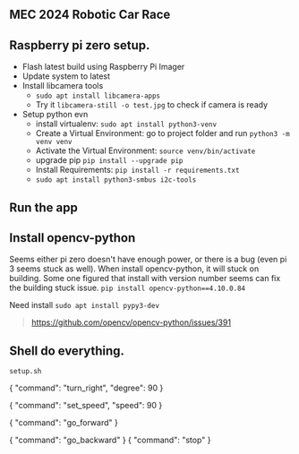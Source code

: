 ## MEC 2024 Robotic Car Race

## Raspberry pi zero setup.

- Flash latest build using Raspberry Pi Imager
- Update system to latest
- Install libcamera tools
  - `sudo apt install libcamera-apps`
  - Try it `libcamera-still -o test.jpg` to check if camera is ready
- Setup python evn
  - install virtualenv: `sudo apt install python3-venv`
  - Create a Virtual Environment: go to project folder and run `python3 -m venv venv`
  - Activate the Virtual Environment: `source venv/bin/activate`
  - upgrade pip `pip install --upgrade pip`
  - Install Requirements: `pip install -r requirements.txt`
  - `sudo apt install python3-smbus i2c-tools`

## Run the app

## Install opencv-python

Seems either pi zero doesn't have enough power, or there is a bug (even pi 3 seems stuck as well). When install opencv-python, it will stuck on building. Some one figured that install with version number seems can fix the building stuck issue.
`pip install opencv-python==4.10.0.84`

Need install `sudo apt install pypy3-dev`

> https://github.com/opencv/opencv-python/issues/391

## Shell do everything.

`setup.sh`

{
"command": "turn_right",
"degree": 90
}

{
"command": "set_speed",
"speed": 90
}

{
"command": "go_forward"
}

{
"command": "go_backward"
}
{
"command": "stop"
}
